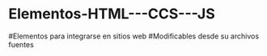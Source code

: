 # Elementos-HTML---CCS---JS
#Elementos para integrarse en sitios web
#Modificables desde su archivos fuentes

